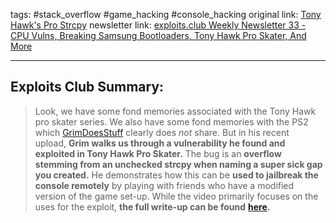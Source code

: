 tags: #stack_overflow #game_hacking #console_hacking
original link: [Tony Hawk's Pro Strcpy](https://www.youtube.com/watch?v=Pjqw1Gwk0jg&ref=blog.exploits.club)
newsletter link: [exploits.club Weekly Newsletter 33 - CPU Vulns, Breaking Samsung Bootloaders, Tony Hawk Pro Skater, And More](https://blog.exploits.club/exploits-club-weekly-newsletter-33-cpu-vulns-breaking-samsung-bootloaders-tony-hawk-pro-skater-and-more-2/)

---
## Exploits Club Summary:
>  Look, we have some fond memories associated with the Tony Hawk pro skater series. We also have some fond memories with the PS2 which [GrimDoesStuff](https://www.youtube.com/@Grimdoomer?ref=blog.exploits.club) clearly does _not_ share. But in his recent upload, **Grim walks us through a vulnerability he found and exploited in Tony Hawk Pro Skater.** The bug is an **overflow stemming from an unchecked strcpy when naming a super sick gap you created.** He demonstrates how this can be **used to jailbreak the console remotely** by playing with friends who have a modified version of the game set-up. While the video primarily focuses on the uses for the exploit, **the full write-up can be found** [**here**](https://icode4.coffee/?p=954&ref=blog.exploits.club)**.**